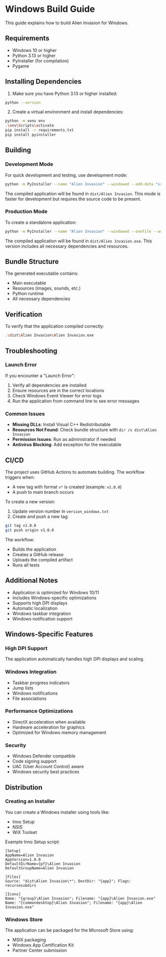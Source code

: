 # Windows Build Guide

This guide explains how to build Alien Invasion for Windows.

## Requirements

- Windows 10 or higher
- Python 3.13 or higher
- PyInstaller (for compilation)
- Pygame

## Installing Dependencies

1. Make sure you have Python 3.13 or higher installed:

```bash
python --version
```

2. Create a virtual environment and install dependencies:

```bash
python -m venv env
.\env\Scripts\activate
pip install -r requirements.txt
pip install pyinstaller
```

## Building

### Development Mode

For quick development and testing, use development mode:

```bash
python -m PyInstaller --name "Alien Invasion" --windowed --add-data "src/assets;assets" main.py
```

The compiled application will be found in `dist/Alien Invasion`. This mode is
faster for development but requires the source code to be present.

### Production Mode

To create a standalone application:

```bash
python -m PyInstaller --name "Alien Invasion" --windowed --onefile --add-data "src/assets;assets" --icon "src/assets/icons/icon.ico" main.py
```

The compiled application will be found in `dist/Alien Invasion.exe`. This
version includes all necessary dependencies and resources.

## Bundle Structure

The generated executable contains:

- Main executable
- Resources (images, sounds, etc.)
- Python runtime
- All necessary dependencies

## Verification

To verify that the application compiled correctly:

```bash
.\dist\Alien Invasion\Alien Invasion.exe
```

## Troubleshooting

### Launch Error

If you encounter a "Launch Error":

1. Verify all dependencies are installed
2. Ensure resources are in the correct locations
3. Check Windows Event Viewer for error logs
4. Run the application from command line to see error messages

### Common Issues

- **Missing DLLs**: Install Visual C++ Redistributable
- **Resources Not Found**: Check bundle structure with
  `dir /s dist\Alien Invasion`
- **Permission Issues**: Run as administrator if needed
- **Antivirus Blocking**: Add exception for the executable

## CI/CD

The project uses GitHub Actions to automate building. The workflow triggers
when:

- A new tag with format `v*` is created (example: `v1.0.0`)
- A push to main branch occurs

To create a new version:

1. Update version number in `version_windows.txt`
2. Create and push a new tag:

```bash
git tag v1.0.0
git push origin v1.0.0
```

The workflow:

- Builds the application
- Creates a GitHub release
- Uploads the compiled artifact
- Runs all tests

## Additional Notes

- Application is optimized for Windows 10/11
- Includes Windows-specific optimizations
- Supports high DPI displays
- Automatic localization
- Windows taskbar integration
- Windows notification support

## Windows-Specific Features

### High DPI Support

The application automatically handles high DPI displays and scaling.

### Windows Integration

- Taskbar progress indicators
- Jump lists
- Windows notifications
- File associations

### Performance Optimizations

- DirectX acceleration when available
- Hardware acceleration for graphics
- Optimized for Windows memory management

### Security

- Windows Defender compatible
- Code signing support
- UAC (User Account Control) aware
- Windows security best practices

## Distribution

### Creating an Installer

You can create a Windows installer using tools like:

- Inno Setup
- NSIS
- WiX Toolset

Example Inno Setup script:

```inno
[Setup]
AppName=Alien Invasion
AppVersion=1.0.0
DefaultDirName={pf}\Alien Invasion
DefaultGroupName=Alien Invasion

[Files]
Source: "dist\Alien Invasion\*"; DestDir: "{app}"; Flags: recursesubdirs

[Icons]
Name: "{group}\Alien Invasion"; Filename: "{app}\Alien Invasion.exe"
Name: "{commondesktop}\Alien Invasion"; Filename: "{app}\Alien Invasion.exe"
```

### Windows Store

The application can be packaged for the Microsoft Store using:

- MSIX packaging
- Windows App Certification Kit
- Partner Center submission
